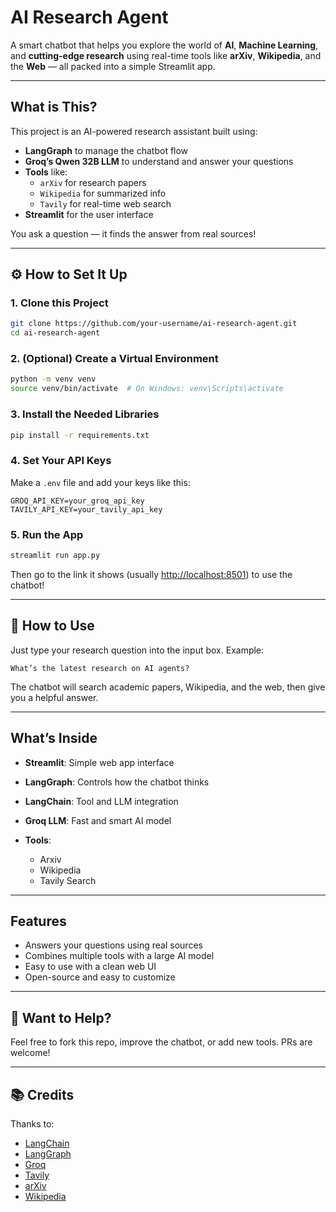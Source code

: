 # AI Research Agent

A smart chatbot that helps you explore the world of **AI**, **Machine Learning**, and **cutting-edge research** using real-time tools like **arXiv**, **Wikipedia**, and the **Web** — all packed into a simple Streamlit app.

---

## What is This?

This project is an AI-powered research assistant built using:

- **LangGraph** to manage the chatbot flow
- **Groq’s Qwen 32B LLM** to understand and answer your questions
- **Tools** like:
  - `arXiv` for research papers
  - `Wikipedia` for summarized info
  - `Tavily` for real-time web search
- **Streamlit** for the user interface

You ask a question — it finds the answer from real sources!

---

## ⚙️ How to Set It Up

### 1. Clone this Project

```bash
git clone https://github.com/your-username/ai-research-agent.git
cd ai-research-agent
````

### 2. (Optional) Create a Virtual Environment

```bash
python -m venv venv
source venv/bin/activate  # On Windows: venv\Scripts\activate
```

### 3. Install the Needed Libraries

```bash
pip install -r requirements.txt
```

### 4. Set Your API Keys

Make a `.env` file and add your keys like this:

```
GROQ_API_KEY=your_groq_api_key
TAVILY_API_KEY=your_tavily_api_key
```

### 5. Run the App

```bash
streamlit run app.py
```

Then go to the link it shows (usually [http://localhost:8501](http://localhost:8501)) to use the chatbot!

---

## 💬 How to Use

Just type your research question into the input box.
Example:

```
What’s the latest research on AI agents?
```

The chatbot will search academic papers, Wikipedia, and the web, then give you a helpful answer.

---

## What’s Inside

* **Streamlit**: Simple web app interface
* **LangGraph**: Controls how the chatbot thinks
* **LangChain**: Tool and LLM integration
* **Groq LLM**: Fast and smart AI model
* **Tools**:

  * Arxiv
  * Wikipedia
  * Tavily Search

---

## Features

* Answers your questions using real sources
* Combines multiple tools with a large AI model
* Easy to use with a clean web UI
* Open-source and easy to customize

---

## 🙌 Want to Help?

Feel free to fork this repo, improve the chatbot, or add new tools.
PRs are welcome!

---


## 📚 Credits

Thanks to:

* [LangChain](https://github.com/langchain-ai/langchain)
* [LangGraph](https://github.com/langchain-ai/langgraph)
* [Groq](https://groq.com/)
* [Tavily](https://www.tavily.com/)
* [arXiv](https://arxiv.org/)
* [Wikipedia](https://www.wikipedia.org/)

